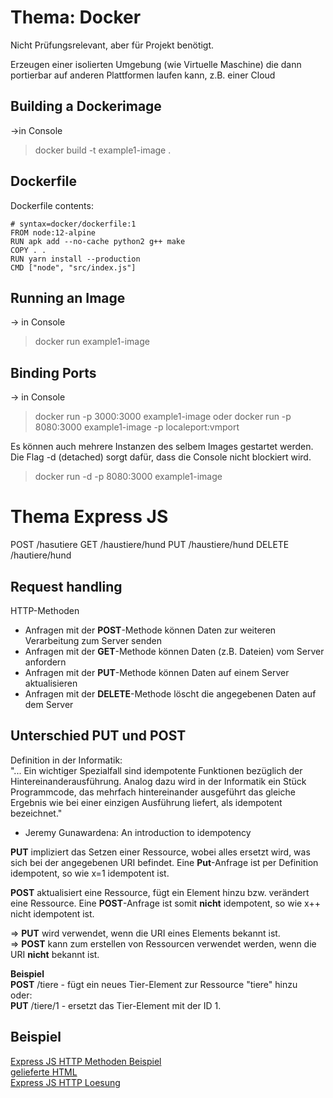 # Thema: Docker
Nicht Prüfungsrelevant, aber für Projekt benötigt.  

Erzeugen einer isolierten Umgebung (wie Virtuelle Maschine) die dann portierbar auf anderen Plattformen laufen kann, z.B. einer Cloud  

## Building a Dockerimage
->in Console
> docker build -t example1-image .  

## Dockerfile
Dockerfile contents:
```
# syntax=docker/dockerfile:1  
FROM node:12-alpine  
RUN apk add --no-cache python2 g++ make  
COPY . .  
RUN yarn install --production  
CMD ["node", "src/index.js"]  
```

## Running an Image
-> in Console
> docker run example1-image

## Binding Ports
-> in Console
> docker run -p 3000:3000 example1-image
oder
> docker run -p 8080:3000 example1-image
-p localeport:vmport  

Es können auch mehrere Instanzen des selbem Images gestartet werden.  
Die Flag -d (detached) sorgt dafür, dass die Console nicht blockiert wird.  
>docker run -d -p 8080:3000 example1-image

# Thema Express JS
POST /hasutiere
GET /haustiere/hund
PUT /haustiere/hund
DELETE /hautiere/hund

## Request handling
HTTP-Methoden  
- Anfragen mit der **POST**-Methode können Daten zur weiteren Verarbeitung zum Server senden  
- Anfragen mit der **GET**-Methode können Daten (z.B. Dateien) vom Server anfordern  
- Anfragen mit der **PUT**-Methode können Daten auf einem Server aktualisieren  
- Anfragen mit der **DELETE**-Methode löscht die angegebenen Daten auf dem Server  

## Unterschied PUT und POST
Definition in der Informatik:  
"... Ein wichtiger Spezialfall sind idempotente Funktionen bezüglich der Hintereinanderausführung. Analog dazu wird in der Informatik ein Stück Programmcode, das mehrfach hintereinander ausgeführt das gleiche Ergebnis wie bei einer einzigen Ausführung liefert, als idempotent bezeichnet." 
- Jeremy Gunawardena: An introduction to idempotency 

**PUT** impliziert das Setzen einer Ressource, wobei alles ersetzt wird, was sich bei der angegebenen URI befindet. Eine **Put**-Anfrage ist per Definition idempotent, so wie x=1 idempotent ist.  

**POST** aktualisiert eine Ressource, fügt ein Element hinzu bzw. verändert eine Ressource. Eine **POST**-Anfrage ist somit __nicht__ idempotent, so wie x++ nicht idempotent ist.  

=> **PUT** wird verwendet, wenn die URI eines Elements bekannt ist.  
=> **POST** kann zum erstellen von Ressourcen verwendet werden, wenn die URI __nicht__ bekannt ist.  

**Beispiel**  
**POST**  /tiere - fügt ein neues Tier-Element zur Ressource "tiere" hinzu  
oder:  
**PUT** /tiere/1 - ersetzt das Tier-Element mit der ID 1.  

## Beispiel
[Express JS HTTP Methoden Beispiel](/Vorlesung4/index.js)  
[gelieferte HTML](/Vorlesung4/public/index.html)  
[Express JS HTTP Loesung](/Vorlesung4/loesung.js)  